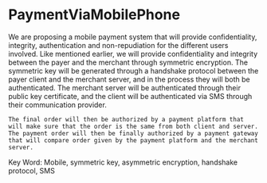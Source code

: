 PaymentViaMobilePhone
=====================

We are proposing a mobile payment system that will provide confidentiality, integrity, authentication and non-repudiation for the different users involved. Like mentioned earlier, we will provide confidentiality and integrity between the payer and the merchant through symmetric encryption. The symmetric key will be generated through a handshake protocol between the payer client and the merchant server, and in the process they will both be authenticated. The merchant server will be authenticated through their public key certificate, and the client will be authenticated via SMS through their communication provider. 

	The final order will then be authorized by a payment platform that will make sure that the order is the same from both client and server. The payment order will then be finally authorized by a payment gateway that will compare order given by the payment platform and the merchant server. 
	
Key Word: Mobile, symmetric key, asymmetric encryption, handshake protocol, SMS
